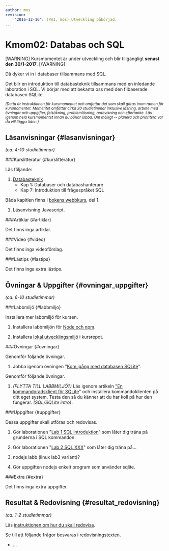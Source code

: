 ```yaml
---
author: mos
revision:
    "2016-12-16": (PA1, mos) Utveckling påbörjad.
...
```

Kmom02: Databas och SQL
==================================

[WARNING]
Kursmomentet är under utveckling och blir tillgängligt **senast den 30/1-2017**.
[/WARNING]

Då dyker vi in i databaser tillsammans med SQL.

Det blir en introduktion till databasteknik tillsammans med en inledande laboration i SQL. Vi börjar med att bekanta oss med den filbaserade databasen SQLite.


<!--more-->
<!--
[FIGURE src=/image/snapht15/linux-what-now.png?w=w2 caption="Okey, terminalen, och nu då?"]
-->

<small>*(Detta är instruktionen för kursmomentet och omfattar det som skall göras inom ramen för kursmomentet. Momentet omfattar cirka 20 studietimmar inklusive läsning, arbete med övningar och uppgifter, felsökning, problemlösning, redovisning och eftertanke. Läs igenom hela kursmomentet innan du börjar jobba. Om möjligt -- planera och prioritera var du vill lägga tiden.)*</small>



Läsanvisningar  {#lasanvisningar}
---------------------------------

*(ca: 4-10 studietimmar)*


###Kurslitteratur  {#kurslitteratur}

Läs följande:

1. [Databasteknik](kunskap/boken-databasteknik)
    * Kap 1: Databaser och databashanterare
    * Kap 7: Introduktion till frågespråket SQL

Båda kapitlen finns i [bokens webbkurs](http://www.databasteknik.se/webbkursen/), del 1.


1. Läsanvisning Javascript.



###Artiklar {#artiklar}

Det finns inga artiklar.



###Video  {#video}

Det finns inga videoförslag.



###Lästips {#lastips}

Det finns inga extra lästips.




Övningar & Uppgifter  {#ovningar_uppgifter}
-------------------------------------------

*(ca: 6-10 studietimmar)*


###Labbmiljö {#labbmiljo}

Installera mer labbmiljö för kursen.

1. Installera labbmiljön för [Node och npm](labbmiljo/node-och-npm).

1. Installera [lokal utvecklingsmiljö](labbmiljo/lokal-utvecklingsmiljo) i kursrepot.



###Övningar {#ovningar}

Genomför följande övningar.

1. Jobba igenom övningen "[Kom igång med databasen SQLite](kunskap/kom-igang-med-databasen-sqlite)". 


Genomför följande övningar.

1. *(FLYTTA TILL LABBMILJÖ?)* Läs igenom artikeln ["En kommandoradsklient för SQLite](kunskap/en-kommandoradsklient-for-sqlite)" och installera kommandoklienten på ditt eget system. Testa den så du känner att du har koll på hur den fungerar. *(SQL/SQLite intro)*.



###Uppgifter {#uppgifter}

Dessa uppgifter skall utföras och redovisas.

1. Gör laborationen "[Lab 1 SQL introduktion](uppgift/lab-1-sql-introduktion)" som låter dig träna på grunderna i SQL kommandon.

1. Gör laborationen "[Lab 2 SQL XXX](uppgift/lab-2-sql-XXX)" som låter dig träna på...

1. nodejs labb (linux lab3 variant)?

1. Gör uppgiften nodejs enkelt program som använder sqlite.




###Extra {#extra}

Det finns inga extra uppgifter.



Resultat & Redovisning  {#resultat_redovisning}
-----------------------------------------------

*(ca: 1-2 studietimmar)*

Läs [instruktionen om hur du skall redovisa](kurser/dbjs/redovisa).

Se till att följande frågor besvaras i redovisningstexten.

* ...
